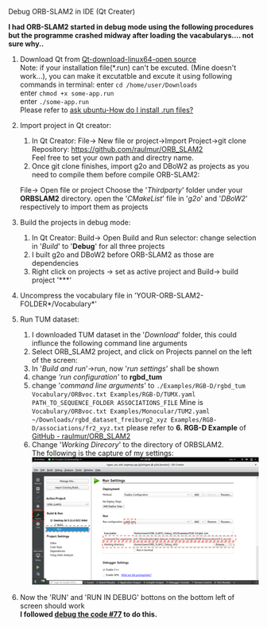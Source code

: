 Debug ORB-SLAM2 in IDE (Qt Creater)

**I had ORB-SLAM2 started in debug mode using the following procedures but the programme crashed midway after loading the vacabularys.... not sure why..**

1. Download Qt from  [Qt-download-linux64-open source](qt-unified-linux-x64-3.0.4-online)  
Note: if your installation file(*.run) can't be excuted. (Mine doesn't work...), you can make it excutatble and excute it using following commands in terminal:
enter `cd /home/user/Downloads`  
enter `chmod +x some-app.run`  
enter `./some-app.run`  
Please refer to [ask ubuntu-How do I install .run files?](https://askubuntu.com/questions/18747/how-do-i-install-run-files)
2. Import project in Qt creator:
	1. In Qt Creator:
	File-> New file or project->Import Project->git clone
	Repository: https://github.com/raulmur/ORB_SLAM2  
	Feel free to set your own path and directry name.  
	2. Once git clone finishes, import g2o and DBoW2 as projects as you need to compile them before compile ORB-SLAM2:  

	File-> Open file or project
	Choose the '*Thirdparty*' folder under your **ORBSLAM2** directory. 
	open the '*CMakeList*' file in '*g2o*' and  '*DBoW2*' respectively to import them as projects
	
3. Build the projects in debug mode:
	1. In Qt Creator:
		Build-> Open Build and Run selector: change selection in '*Build*' to '**Debug**' for all three projects
	2. I built g2o and DBoW2 before ORB-SLAM2 as those are dependencies
	3. Right click on projects -> set as active project and Build-> build project '***'
4. Uncompress the vocabulary file in 'YOUR-ORB-SLAM2-FOLDER*/Vocabulary*'
5.  Run TUM dataset:
	1. I downloaded TUM dataset in the '*Download*' folder, this could influnce the following command line arguments
	2. Select ORB_SLAM2 project, and click on Projects pannel on the left of the screen:
	3. In '*Build and run*'->run, now '*run settings*' shall be shown
	4. change *'run configuration'* to **rgbd_tum**
	5. change '*command line arguments*' to  `./Examples/RGB-D/rgbd_tum Vocabulary/ORBvoc.txt Examples/RGB-D/TUMX.yaml PATH_TO_SEQUENCE_FOLDER ASSOCIATIONS_FILE`
	Mine is `Vocabulary/ORBvoc.txt Examples/Monocular/TUM2.yaml ~/Downloads/rgbd_dataset_freiburg2_xyz Examples/RGB-D/associations/fr2_xyz.txt`
	please refer to **6. RGB-D Example** of [GitHub - raulmur/ORB_SLAM2](https://github.com/raulmur/ORB_SLAM2 )
	6. Change '*Working Direcory*' to the directory of ORBSLAM2.  
The following is the capture of my settings: 
![Run_settings](https://raw.githubusercontent.com/Dkaka/Little_tutorials/master/Run_settings.png)

6. Now the 'RUN' and 'RUN IN DEBUG' bottons on the bottom left of screen should work    
**I followed [debug the code #77](https://github.com/raulmur/ORB_SLAM/issues/77) to do this.**
